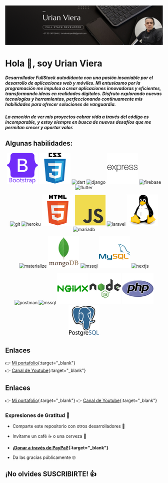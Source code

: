 
![](https://raw.githubusercontent.com/urian121/imagenes-proyectos-github/master/banner-github-urian-viera.png)

# Hola 👋, soy Urian Viera

##### Desarrollador FullStack autodidacta con una pasión insaciable por el desarrollo de aplicaciones web y móviles. Mi entusiasmo por la programación me impulsa a crear aplicaciones innovadoras y eficientes, transformando ideas en realidades digitales. Disfruto explorando nuevas tecnologías y herramientas, perfeccionando continuamente mis habilidades para ofrecer soluciones de vanguardia. 

##### La emoción de ver mis proyectos cobrar vida a través del código es incomparable, y estoy siempre en busca de nuevos desafíos que me permitan crecer y aportar valor.



<h2 align="left">Algunas habilidades:</h2>

<p align="center">
  <img src="https://raw.githubusercontent.com/devicons/devicon/master/icons/bootstrap/bootstrap-plain-wordmark.svg" alt="bootstrap" width="100" height="100"/>
  <img src="https://raw.githubusercontent.com/devicons/devicon/master/icons/css3/css3-original-wordmark.svg" alt="css3" width="100" height="100"/>
  <img src="https://www.vectorlogo.zone/logos/dartlang/dartlang-icon.svg" alt="dart" width="100" height="100"/>
  <img src="https://cdn.worldvectorlogo.com/logos/django.svg" alt="django" width="100" height="100"/>
  <img src="https://raw.githubusercontent.com/devicons/devicon/master/icons/express/express-original-wordmark.svg" alt="express" width="100" height="100"/>
  <img src="https://www.vectorlogo.zone/logos/firebase/firebase-icon.svg" alt="firebase" width="100" height="100"/>
  <img src="https://www.vectorlogo.zone/logos/flutterio/flutterio-icon.svg" alt="flutter" width="100" height="100"/>
</p>

<p align="center">
  <img src="https://www.vectorlogo.zone/logos/git-scm/git-scm-icon.svg" alt="git" width="100" height="100"/>
  <img src="https://www.vectorlogo.zone/logos/heroku/heroku-icon.svg" alt="heroku" width="100" height="100"/>
  <img src="https://raw.githubusercontent.com/devicons/devicon/master/icons/html5/html5-original-wordmark.svg" alt="html5" width="100" height="100"/>
  <img src="https://raw.githubusercontent.com/devicons/devicon/master/icons/javascript/javascript-original.svg" alt="javascript" width="100" height="100"/>
  <img src="https://www.urianviera.com/_image?href=%2F_astro%2Flaravel.ry3ve85M.png&f=webp" alt="laravel" width="100" height="100"/>
  <img src="https://raw.githubusercontent.com/devicons/devicon/master/icons/linux/linux-original.svg" alt="linux" width="100" height="100"/>
  <img src="https://www.vectorlogo.zone/logos/mariadb/mariadb-icon.svg" alt="mariadb" width="100" height="100"/>
</p>

<p align="center">
  <img src="https://raw.githubusercontent.com/prplx/svg-logos/5585531d45d294869c4eaab4d7cf2e9c167710a9/svg/materialize.svg" alt="materialize" width="100" height="100"/>
  <img src="https://raw.githubusercontent.com/devicons/devicon/master/icons/mongodb/mongodb-original-wordmark.svg" alt="mongodb" width="100" height="100"/>
  <img src="https://www.svgrepo.com/show/303229/microsoft-sql-server-logo.svg" alt="mssql" width="100" height="100"/>
  <img src="https://raw.githubusercontent.com/devicons/devicon/master/icons/mysql/mysql-original-wordmark.svg" alt="mysql" width="100" height="100"/>
  <img src="https://cdn.worldvectorlogo.com/logos/nextjs-2.svg" alt="nextjs" width="100" height="100"/>
</p>


<p align="center">
  <img src="https://www.vectorlogo.zone/logos/getpostman/getpostman-icon.svg" alt="postman" width="100" height="100"/>
  <img src="https://www.svgrepo.com/show/303229/microsoft-sql-server-logo.svg" alt="mssql" width="100" height="100"/>
  <img src="https://raw.githubusercontent.com/devicons/devicon/master/icons/nginx/nginx-original.svg" alt="nginx" width="100" height="100"/>
  <img src="https://raw.githubusercontent.com/devicons/devicon/master/icons/nodejs/nodejs-original-wordmark.svg" alt="nodejs" width="100" height="100"/>
  <img src="https://raw.githubusercontent.com/devicons/devicon/master/icons/php/php-original.svg" alt="php" width="100" height="100"/>
  <img src="https://raw.githubusercontent.com/devicons/devicon/master/icons/postgresql/postgresql-original-wordmark.svg" alt="postgresql" width="100" height="100"/>
</p>

## Enlaces

👉 [Mi portafolio](https://www.urianviera.com){:target="_blank"}  
👉 [Canal de Youtube](https://www.youtube.com/WebDeveloperUrianViera){:target="_blank"}

## Enlaces

👉 [Mi portafolio](https://www.urianviera.com){:target="_blank"} 
👉 [Canal de Youtube](https://www.youtube.com/WebDeveloperUrianViera){:target="_blank"}


### Expresiones de Gratitud 🎁

- Comparte este repositorio con otros desarrolladores 📢
- Invítame un café ☕ o una cerveza 🍺
- **[¡Donar a través de PayPal!](https://www.paypal.com/donate/?hosted_button_id=4SV78MQJJH3VE){:target="_blank"}**

- Da las gracias públicamente 🤓

## ¡No olvides SUSCRIBIRTE! 👍


